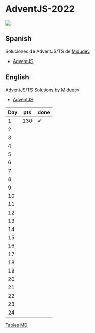 # AdventJS-2022 

![](https://adventjs.dev/og.png)

## Spanish
Soluciones de AdventJS/TS de [Midudev](https://github.com/midudev)
- [AdventJS](https://adventjs.dev/es)

## English
AdventJS/TS Solutions by [Midudev](https://github.com/midudev)
- [AdventJS](https://adventjs.dev/en)

| Day | pts | done |
|-----|-----|------|
| 1   | 130 | ✔    |
| 2   |     |      |
| 3   |     |      |
| 4   |     |      |
| 5   |     |      |
| 6   |     |      |
| 7   |     |      |
| 8   |     |      |
| 9   |     |      |
| 10  |     |      |
| 11  |     |      |
| 12  |     |      |
| 13  |     |      |
| 14  |     |      |
| 15  |     |      |
| 16  |     |      |
| 17  |     |      |
| 18  |     |      |
| 19  |     |      |
| 20  |     |      |
| 21  |     |      |
| 22  |     |      |
| 23  |     |      |
| 24  |     |      |

<!-- table -->
[Tables MD](https://www.tablesgenerator.com/markdown_tables)
